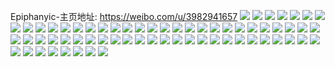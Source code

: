 Epiphanyic-主页地址: https://weibo.com/u/3982941657 
![](https://wx4.sinaimg.cn/mw2000/ed66ddd9ly1h9kh696tmzj20u014010w.jpg) 
![](https://wx4.sinaimg.cn/mw2000/ed66ddd9ly1h9kh69fnbqj20u0140guz.jpg) 
![](https://wx4.sinaimg.cn/mw2000/ed66ddd9ly1h9kh69q3nhj20u0140dpm.jpg) 
![](https://wx4.sinaimg.cn/mw2000/ed66ddd9ly1h9ijzlodlpj20sr0lkk0i.jpg) 
![](https://wx4.sinaimg.cn/mw2000/ed66ddd9ly1h9ijzgaio1j20ut0n3n60.jpg) 
![](https://wx4.sinaimg.cn/mw2000/ed66ddd9ly1h9ggc4lk7bj20u0140dry.jpg) 
![](https://wx4.sinaimg.cn/mw2000/ed66ddd9ly1h9ggc5k1w6j20u014013s.jpg) 
![](https://wx4.sinaimg.cn/mw2000/ed66ddd9ly1h9ggc6pguzj20u0140wpn.jpg) 
![](https://wx4.sinaimg.cn/mw2000/ed66ddd9ly1h9gcdo9eqjj21sy0u0jx7.jpg) 
![](https://wx4.sinaimg.cn/mw2000/ed66ddd9ly1h9d09uflaej20u00u0dl7.jpg) 
![](https://wx4.sinaimg.cn/mw2000/ed66ddd9ly1h93f9r6xxgj22c0340e81.jpg) 
![](https://wx4.sinaimg.cn/mw2000/ed66ddd9ly1h93f9tm5ywj22c0340kjm.jpg) 
![](https://wx4.sinaimg.cn/mw2000/ed66ddd9ly1h93f9vcrm5j23402c01ky.jpg) 
![](https://wx4.sinaimg.cn/mw2000/ed66ddd9ly1h9182wd2vqj20wi1ycb29.jpg) 
![](https://wx4.sinaimg.cn/mw2000/ed66ddd9ly1h8tay8kplwj20u01407b8.jpg) 
![](https://wx4.sinaimg.cn/mw2000/ed66ddd9ly1h8lvmjdir1j20u0140q94.jpg) 
![](https://wx4.sinaimg.cn/mw2000/ed66ddd9ly1h8lvmjmaz2j20u0140n1t.jpg) 
![](https://wx4.sinaimg.cn/mw2000/ed66ddd9ly1h8lab6jztcj20u01syn1d.jpg) 
![](https://wx4.sinaimg.cn/mw2000/ed66ddd9ly1h8lab4fa54j20u01sygq4.jpg) 
![](https://wx4.sinaimg.cn/mw2000/ed66ddd9ly1h8l76etvafj20wi1ycwnd.jpg) 
![](https://wx4.sinaimg.cn/mw2000/ed66ddd9ly1h8k3dl1rckj20u01sy42t.jpg) 
![](https://wx4.sinaimg.cn/mw2000/ed66ddd9ly1h8gdxk10f0j20qo0qo40j.jpg) 
![](https://wx4.sinaimg.cn/mw2000/ed66ddd9ly1h8eadq8de7j20u01syq8k.jpg) 
![](https://wx4.sinaimg.cn/mw2000/ed66ddd9ly1h8eadz3icwj20u01sywli.jpg) 
![](https://wx4.sinaimg.cn/mw2000/ed66ddd9ly1h8e3asrl96j22c0340kjl.jpg) 
![](https://wx4.sinaimg.cn/mw2000/ed66ddd9ly1h8e33rpdicj22c03404qr.jpg) 
![](https://wx4.sinaimg.cn/mw2000/ed66ddd9ly1h8e2t9gao5j20wi1yc7wh.jpg) 
![](https://wx4.sinaimg.cn/mw2000/ed66ddd9ly1h85zho5qkwj22c0340npe.jpg) 
![](https://wx4.sinaimg.cn/mw2000/ed66ddd9ly1h81i5a4hnlj22c03401l1.jpg) 
![](https://wx4.sinaimg.cn/mw2000/ed66ddd9ly1h81c6c2qqaj22c02c07wi.jpg) 
![](https://wx4.sinaimg.cn/mw2000/ed66ddd9ly1h806rels94j224y24y7wi.jpg) 
![](https://wx4.sinaimg.cn/mw2000/ed66ddd9ly1h7rzcg5hffj20dw0dwmyi.jpg) 
![](https://wx4.sinaimg.cn/mw2000/ed66ddd9ly1h7oi2b983sj20u0140n89.jpg) 
![](https://wx4.sinaimg.cn/mw2000/ed66ddd9ly1h7oi2bxl2yj20u00u0tdm.jpg) 
![](https://wx4.sinaimg.cn/mw2000/ed66ddd9ly1h7ewmm8024j20pd0pdjuq.jpg) 
![](https://wx4.sinaimg.cn/mw2000/ed66ddd9ly1h7dp30yidaj20u01sy7an.jpg) 
![](https://wx4.sinaimg.cn/mw2000/ed66ddd9ly1h7c1j9elbqj20u014014j.jpg) 
![](https://wx4.sinaimg.cn/mw2000/ed66ddd9ly1h7c1j9o7rkj213u0tudor.jpg) 
![](https://wx4.sinaimg.cn/mw2000/ed66ddd9ly1h7c1j93iu7j213u0tujzj.jpg) 
![](https://wx4.sinaimg.cn/mw2000/ed66ddd9ly1h7c1j9vgxzj20u0140qbh.jpg) 
![](https://wx4.sinaimg.cn/mw2000/ed66ddd9ly1h7c1ja83shj21400u015l.jpg) 
![](https://wx4.sinaimg.cn/mw2000/ed66ddd9ly1h7c1jaj46zj21400u0amj.jpg) 
![](https://wx4.sinaimg.cn/mw2000/ed66ddd9ly1h7c1jas2dgj20u0140ju5.jpg) 
![](https://wx4.sinaimg.cn/mw2000/ed66ddd9ly1h7c1jb1gcuj21400u0aeu.jpg) 
![](https://wx4.sinaimg.cn/mw2000/ed66ddd9ly1h7c1jbbdulj213u0tujv8.jpg) 
![](https://wx4.sinaimg.cn/mw2000/ed66ddd9ly1h7a02840mzj20nb0nbjtj.jpg) 
![](https://wx4.sinaimg.cn/mw2000/ed66ddd9ly1h76ew7f3hjj20wg0zv49v.jpg) 
![](https://wx4.sinaimg.cn/mw2000/ed66ddd9ly1h6wkadiy98j20pb13fq5o.jpg) 
![](https://wx4.sinaimg.cn/mw2000/ed66ddd9ly1h6sukbkvojj20wi1yce81.jpg) 
![](https://wx4.sinaimg.cn/mw2000/ed66ddd9ly1h6l0hw8cjyj217o0nmwki.jpg) 
![](https://wx4.sinaimg.cn/mw2000/ed66ddd9ly1h6l0hvor8jj217x0mmwk6.jpg) 
![](https://wx4.sinaimg.cn/mw2000/ed66ddd9ly1h6g7h4bhaaj21400u0q32.jpg) 
![](https://wx4.sinaimg.cn/mw2000/ed66ddd9ly1h6g7h4k79fj21400u0mx1.jpg) 
![](https://wx4.sinaimg.cn/mw2000/ed66ddd9ly1h6e300uqqcj21p01p0niz.jpg) 
![](https://wx4.sinaimg.cn/mw2000/ed66ddd9ly1h6e30088k7j21le1le4hu.jpg) 
![](https://wx4.sinaimg.cn/mw2000/ed66ddd9ly1h6cxf1prxdj20wh0stgor.jpg) 
![](https://wx4.sinaimg.cn/mw2000/ed66ddd9ly1h6699zqtr1j213u0tuacg.jpg) 
![](https://wx4.sinaimg.cn/mw2000/ed66ddd9ly1h65d3a4borj20tu0tu7br.jpg) 
![](https://wx4.sinaimg.cn/mw2000/ed66ddd9ly1h65d39ux0dj20tu0tu0wc.jpg) 
![](https://wx4.sinaimg.cn/mw2000/ed66ddd9ly1h5q0fddvquj20t30hidsc.jpg) 
![](https://wx4.sinaimg.cn/mw2000/ed66ddd9ly1h5kllhq0jzj20s40xq78c.jpg) 
![](https://wx4.sinaimg.cn/mw2000/ed66ddd9ly1h5dlxno4sij20bu09074m.jpg) 
![](https://wx4.sinaimg.cn/mw2000/ed66ddd9ly1h5a436x1npj20jp12en0e.jpg) 
![](https://wx4.sinaimg.cn/mw2000/ed66ddd9ly1h54cl7o6lbj21yc0wihdt.jpg) 
![](https://wx4.sinaimg.cn/mw2000/ed66ddd9ly1h51z3rozysj21o01o0e47.jpg) 
